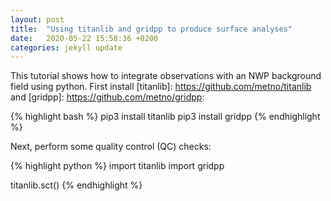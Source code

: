 ```yaml
---
layout: post
title:  "Using titanlib and gridpp to produce surface analyses"
date:   2020-05-22 15:58:36 +0200
categories: jekyll update
---
```


This tutorial shows how to integrate observations with an NWP background field using python. First install
[titanlib]: https://github.com/metno/titanlib and [gridpp]: https://github.com/metno/gridpp:

{% highlight bash %}
pip3 install titanlib
pip3 install gridpp
{% endhighlight %}

Next, perform some quality control (QC) checks:

{% highlight python %}
import titanlib
import gridpp


titanlib.sct()
{% endhighlight %}
